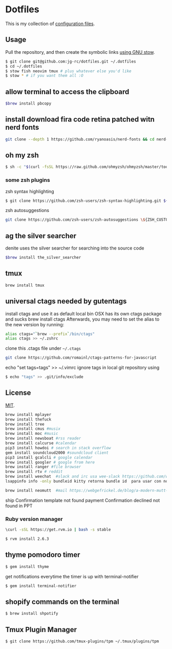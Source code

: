 # Dotfiles

This is my collection of [configuration files](http://dotfiles.github.io/).

## Usage

Pull the repository, and then create the symbolic links [using GNU
stow](https://www.gnu.org/software/stow/).

```bash
$ git clone git@github.com:jg-rc/dotfiles.git ~/.dotfiles
$ cd ~/.dotfiles
$ stow fish neovim tmux # plus whatever else you'd like
$ stow * # if you want them all :O
```

## allow terminal to access the clipboard

```sh
$brew install pbcopy
```

## install download fira code retina patched witn nerd fonts

```sh
git clone --depth 1 https://github.com/ryanoasis/nerd-fonts && cd nerd-fonts && ./install.sh FiraCode
```

## oh my zsh

```sh
$ sh -c "$(curl -fsSL https://raw.github.com/ohmyzsh/ohmyzsh/master/tools/install.sh)"
```

### some zsh plugins

zsh syntax highlighting

```sh
$ git clone https://github.com/zsh-users/zsh-syntax-highlighting.git ${ZSH_CUSTOM:-~/.oh-my-zsh/custom}/plugins/zsh-syntax-highlighting

```

zsh autosuggestions

```sh
git clone https://github.com/zsh-users/zsh-autosuggestions \${ZSH_CUSTOM:-~/.oh-my-zsh/custom}/plugins/zsh-autosuggestions

```

## ag the silver searcher

denite uses the silver searcher for searching into the source code

```sh
$brew install the_silver_searcher
```

## tmux

```sh
brew install tmux
```

## universal ctags needed by gutentags

install ctags and use it as default local bin OSX has its own ctags package and sucks
brew install ctags
Afterwards, you may need to set the alias to the new version by running:

```sh
alias ctags="`brew --prefix`/bin/ctags"
alias ctags >> ~/.zshrc
```

clone this .ctags file under `~/.ctags`

```sh
git clone https://github.com/romainl/ctags-patterns-for-javascript
```

echo "set tags=tags" >> ~/.vimrc
ignore tags in local git repository using

```sh
$ echo "tags" >> .git/info/exclude
```

## License

[MIT](http://opensource.org/licenses/MIT).

```sh
brew install mplayer
brew install thefuck
brew install tree
brew install cmus #musix
brew install moc #music
brew install newsboat #rss reader
brew install calcurse #calendar
pip3 install howdoi # search in stack overflow
gem install soundcloud2000 #soundcloud client
pip3 install gcalcli # google calendar
brew install googler # google from here
brew install ranger #file browser
brew install rtv # reddit
brew install weechat  #slack and irc usa wee-slack https://github.com/wee-slack/wee-slack
lsappinfo info -only bundleid kitty retorna bundle id  para usar con notification_Center

brew install neomutt  #mail https://webgefrickel.de/blog/a-modern-mutt-setup
```

ship Confirmation template not found
payment Confirmation declined not found in PPT

### Ruby version manager

```sh
\curl -sSL https://get.rvm.io | bash -s stable
```

```sh
$ rvm install 2.6.3
```

## thyme pomodoro timer

```sh
$ gem install thyme
```

get notifications everytime the timer is up with terminal-notifier

```sh
$ gem install terminal-notifier
```

## shopify commands on the terminal

```sh
$ brew install shpotify
```

## Tmux Plugin Manager

```bash
$ git clone https://github.com/tmux-plugins/tpm ~/.tmux/plugins/tpm
```
